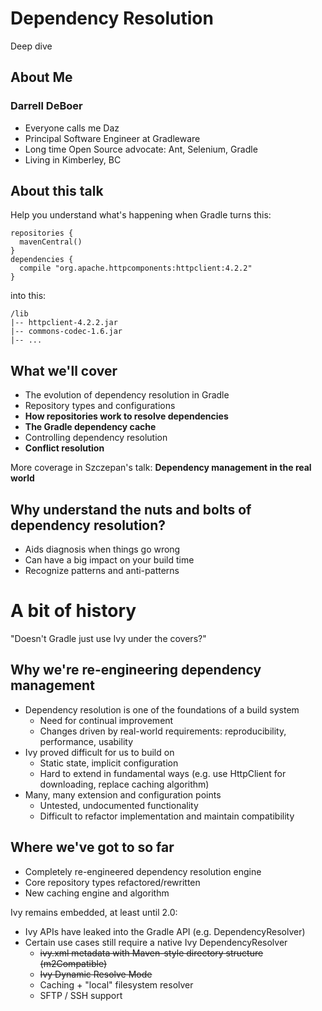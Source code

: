 # Dependency Resolution

Deep dive

## About Me

### Darrell DeBoer
* Everyone calls me Daz
* Principal Software Engineer at Gradleware
* Long time Open Source advocate: Ant, Selenium, Gradle
* Living in Kimberley, BC

## About this talk

Help you understand what's happening when Gradle turns this:

    repositories {
      mavenCentral()
    }
    dependencies {
      compile "org.apache.httpcomponents:httpclient:4.2.2"
    }
    
into this:

    /lib
    |-- httpclient-4.2.2.jar
    |-- commons-codec-1.6.jar
    |-- ...

## What we'll cover

* The evolution of dependency resolution in Gradle
* Repository types and configurations
* **How repositories work to resolve dependencies**
* **The Gradle dependency cache**
* Controlling dependency resolution
* **Conflict resolution**

More coverage in Szczepan's talk: **Dependency management in the real world**

## Why understand the nuts and bolts of dependency resolution?

* Aids diagnosis when things go wrong
* Can have a big impact on your build time
* Recognize patterns and anti-patterns

# A bit of history

"Doesn't Gradle just use Ivy under the covers?"

## Why we're re-engineering dependency management

* Dependency resolution is one of the foundations of a build system
    * Need for continual improvement
    * Changes driven by real-world requirements: reproducibility, performance, usability
* Ivy proved difficult for us to build on
    * Static state, implicit configuration
    * Hard to extend in fundamental ways (e.g. use HttpClient for downloading, replace caching algorithm)
* Many, many extension and configuration points
    * Untested, undocumented functionality
    * Difficult to refactor implementation and maintain compatibility

## Where we've got to so far

* Completely re-engineered dependency resolution engine
* Core repository types refactored/rewritten
* New caching engine and algorithm

Ivy remains embedded, at least until 2.0:

* Ivy APIs have leaked into the Gradle API (e.g. DependencyResolver)
* Certain use cases still require a native Ivy DependencyResolver
    * <del>ivy.xml metadata with Maven-style directory structure (m2Compatible)</del>
    * <del>Ivy Dynamic Resolve Mode</del>
    * Caching + "local" filesystem resolver
    * SFTP / SSH support
